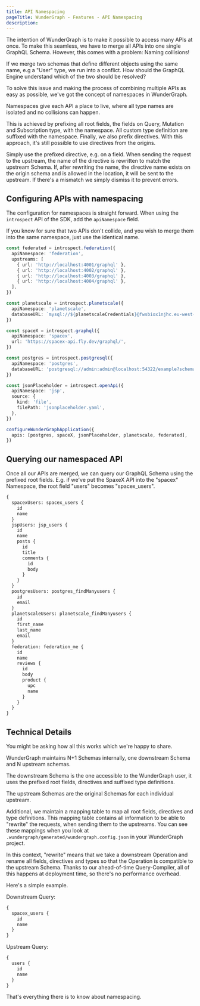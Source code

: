 ```yaml
---
title: API Namespacing
pageTitle: WunderGraph - Features - API Namespacing
description:
---
```


The intention of WunderGraph is to make it possible to access many APIs at once.
To make this seamless, we have to merge all APIs into one single GraphQL Schema.
However, this comes with a problem: Naming collisions!

If we merge two schemas that define different objects using the same name, e.g a "User" type,
we run into a conflict. How should the GraphQL Engine understand which of the two should be resolved?

To solve this issue and making the process of combining multiple APIs as easy as possible,
we've got the concept of namespaces in WunderGraph.

Namespaces give each API a place to live,
where all type names are isolated and no collisions can happen.

This is achieved by prefixing all root fields, the fields on Query, Mutation and Subscription type,
with the namespace. All custom type definition are suffixed with the namespace.
Finally, we also prefix directives. With this approach,
it's still possible to use directives from the origins.

Simply use the prefixed directive, e.g. on a field.
When sending the request to the upstream, the name of the directive is rewritten to match the upstream Schema.
If, after rewriting the name, the directive name exists on the origin schema and is allowed in the location,
it will be sent to the upstream.
If there's a mismatch we simply dismiss it to prevent errors.

## Configuring APIs with namespacing

The configuration for namespaces is straight forward.
When using the `introspect` API of the SDK,
add the `apiNamespace` field.

If you know for sure that two APIs don't collide, and you wish to merge them into the same namespace,
just use the identical name.

```typescript
const federated = introspect.federation({
  apiNamespace: 'federation',
  upstreams: [
    { url: 'http://localhost:4001/graphql' },
    { url: 'http://localhost:4002/graphql' },
    { url: 'http://localhost:4003/graphql' },
    { url: 'http://localhost:4004/graphql' },
  ],
})

const planetscale = introspect.planetscale({
  apiNamespace: 'planetscale',
  databaseURL: `mysql://${planetscaleCredentials}@fwsbiox1njhc.eu-west-3.psdb.cloud/test?sslaccept=strict`,
})

const spaceX = introspect.graphql({
  apiNamespace: 'spacex',
  url: 'https://spacex-api.fly.dev/graphql/',
})

const postgres = introspect.postgresql({
  apiNamespace: 'postgres',
  databaseURL: 'postgresql://admin:admin@localhost:54322/example?schema=public',
})

const jsonPlaceholder = introspect.openApi({
  apiNamespace: 'jsp',
  source: {
    kind: 'file',
    filePath: 'jsonplaceholder.yaml',
  },
})

configureWunderGraphApplication({
  apis: [postgres, spaceX, jsonPlaceholder, planetscale, federated],
})
```

## Querying our namespaced API

Once all our APIs are merged,
we can query our GraphQL Schema using the prefixed root fields.
E.g. if we've put the SpaxeX API into the "spacex" Namespace,
the root field "users" becomes "spacex_users".

```graphql
{
  spacexUsers: spacex_users {
    id
    name
  }
  jspUsers: jsp_users {
    id
    name
    posts {
      id
      title
      comments {
        id
        body
      }
    }
  }
  postgresUsers: postgres_findManyusers {
    id
    email
  }
  planetscaleUsers: planetscale_findManyusers {
    id
    first_name
    last_name
    email
  }
  federation: federation_me {
    id
    name
    reviews {
      id
      body
      product {
        upc
        name
      }
    }
  }
}
```

## Technical Details

You might be asking how all this works which we're happy to share.

WunderGraph maintains N+1 Schemas internally,
one downstream Schema and N upstream schemas.

The downstream Schema is the one accessible to the WunderGraph user,
it uses the prefixed root fields, directives and suffixed type definitions.

The upstream Schemas are the original Schemas for each individual upstream.

Additional, we maintain a mapping table to map all root fields, directives and type definitions.
This mapping table contains all information to be able to "rewrite" the requests, when sending them to the upstreams.
You can see these mappings when you look at `.wundergraph/generated/wundergraph.config.json` in your WunderGraph project.

In this context, "rewrite" means that we take a downstream Operation and rename all fields, directives and types
so that the Operation is compatible to the upstream Schema.
Thanks to our ahead-of-time Query-Compiler, all of this happens at deployment time,
so there's no performance overhead.

Here's a simple example.

Downstream Query:

```graphql
{
  spacex_users {
    id
    name
  }
}
```

Upstream Query:

```graphql
{
  users {
    id
    name
  }
}
```

That's everything there is to know about namespacing.
